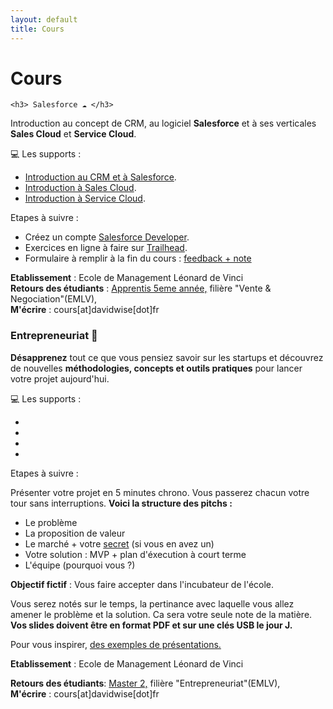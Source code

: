 ```yaml
---
layout: default
title: Cours
---
```


<div class="post">
	<h1 class="pageTitle">Cours</h1>

	<h3> Salesforce ☁️ </h3>
  <p> Introduction au concept de CRM, au logiciel <b>Salesforce</b> et à ses verticales <b>Sales Cloud</b> et <b>Service Cloud</b>.</p> 

  <p> 💻 Les supports :</p>
  <ul>
      <li><a href="https://pasteapp.com/p/2z1LoTAgUBo">Introduction au CRM et à Salesforce</a>.</li>
      <li><a href="https://pasteapp.com/p/WUBSrLZCEro">Introduction à Sales Cloud</a>.</li>
      <li><a href="https://pasteapp.com/p/jitUPJmBzr3">Introduction à Service Cloud</a>.</li>
  </ul>

  <p>Etapes à suivre : </p>
   
   <ul>
   <li>Créez un compte <a href="https://developer.salesforce.com/signup/">Salesforce Developer</a>.<br></li>
   <li>Exercices en ligne à faire sur <a href="https://trailhead.salesforce.com/fr">Trailhead</a>.<br></li>
   <li>Formulaire à remplir à la fin du cours : <a href="https://davidwise.typeform.com/to/oh71xZ">feedback + note</a></li>
   </ul>

   <p><b>Etablissement</b> : Ecole de Management Léonard de Vinci<br>
    <b>Retours des étudiants</b> : <a href="typeform">Apprentis 5eme année,</a> filière "Vente & Negociation"(EMLV), <br>
   <b>M'écrire</b> : cours[at]davidwise[dot]fr</p> 

   <h3> Entrepreneuriat️ 🚀</h3>

   <p><b>Désapprenez</b> tout ce que vous pensiez savoir sur les startups et découvrez de nouvelles <b>méthodologies, concepts et outils pratiques</b> pour lancer votre projet aujourd'hui.</p>

  <p>💻 Les supports : </p>

   <ul>
   <li> </li>
   <li> </li>
   <li> </li>
   <li> </li>

   </ul>

  <p>Etapes à suivre : </p>

 <p>Présenter votre projet en 5 minutes chrono. Vous passerez chacun votre tour sans interruptions. <b>Voici la structure des pitchs :</b></p>

 <ul>
   <li>Le problème</li>
   <li>La proposition de valeur </li>
   <li>Le marché + votre <a href="http://www.seekingintellect.com/2015/01/12/peter-thiel-on-the-seven-questions-a-startup-must-answer.html">secret</a> (si vous en avez un)</li>
   <li>Votre solution : MVP + plan d'éxecution à court terme</li>
   <li>L'équipe (pourquoi vous ?)</li>
 </ul>

<p><b> Objectif fictif</b>  : Vous faire accepter dans l'incubateur de l'école.</p>  

<p>Vous serez notés sur le temps, la pertinance avec laquelle vous allez amener le problème et la solution. Ca sera votre seule note de la matière. <b>Vos slides doivent être en format PDF et sur une clés USB le jour J.</b></p> 

<p>Pour vous inspirer, <a href="/pitch-perfect">des exemples de présentations.</a></p>

 <p><b>Etablissement</b> : Ecole de Management Léonard de Vinci<br>

 <b>Retours des étudiants</b>: <a href="typeforme">Master 2,</a> filière "Entrepreneuriat"(EMLV), <br>
 <b>M'écrire</b> : cours[at]davidwise[dot]fr</p> 

